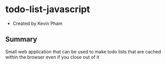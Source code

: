 # todo-list-javascript
- Created by Kevin Pham

## Summary
Small web application that can be used to make todo lists that are cached within the browser even if you close out of it
